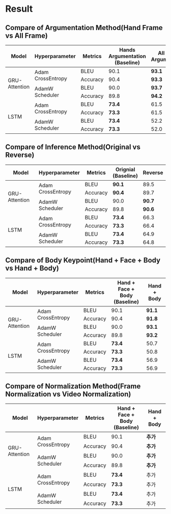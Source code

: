 # Result

## Compare of Argumentation Method(Hand Frame vs All Frame)
<table>
    <thead>
        <tr>
            <th>Model</th>
            <th>Hyperparameter</th>
            <th>Metrics</th>
            <th>Hands Argumentation<br>(Baseline)</th>
            <th>All Frame Argumentation</th>
        </tr>
    </thead>
    <tbody>
        <tr>
            <td rowspan=4>GRU-Attention</td>
            <td rowspan=2>Adam<br>CrossEntropy</td>
            <td>BLEU</td>
            <td>90.1</td>
            <td><b>93.1</b></td>
        </tr>
        <tr>
            <td>Accuracy</td>
            <td>90.4</td>
            <td><b>93.3</b></td>
        </tr>
        <tr>
            <td rowspan=2>AdamW<br>Scheduler</td>
            <td>BLEU</td>
            <td>90.0</td>
            <td><b>93.7</b></td>
        </tr>
        <tr>
            <td>Accuracy</td>
            <td>89.8</td>
            <td><b>94.2</b></td>
        </tr>
        <tr>
            <td rowspan=4>LSTM</td>
            <td rowspan=2>Adam<br>CrossEntropy</td>
            <td>BLEU</td>
            <td><b>73.4</b></td>
            <td>61.5</td>
        </tr>
        <tr>
            <td>Accuracy</td>
            <td><b>73.3</b></td>
            <td>61.5</td>
        </tr>
        <tr>
            <td rowspan=2>AdamW<br>Scheduler</td>
            <td>BLEU</td>
            <td><b>73.4</b></td>
            <td>52.2</td>
        </tr>
        <tr>
            <td>Accuracy</td>
            <td><b>73.3</b></td>
            <td>52.0</td>
        </tr>
    </tbody>
</table>

## Compare of Inference Method(Original vs Reverse)

<table>
    <thead>
        <tr>
            <th>Model</th>
            <th>Hyperparameter</th>
            <th>Metrics</th>
            <th>Orignial<br>(Baseline)</th>
            <th>Reverse</th>
        </tr>
    </thead>
    <tbody>
        <tr>
            <td rowspan=4>GRU-Attention</td>
            <td rowspan=2>Adam<br>CrossEntropy</td>
            <td>BLEU</td>
            <td><b>90.1</b></td>
            <td>89.5</td>
        </tr>
        <tr>
            <td>Accuracy</td>
            <td><b>90.4</b></td>
            <td>89.7</td>
        </tr>
        <tr>
            <td rowspan=2>AdamW<br>Scheduler</td>
            <td>BLEU</td>
            <td>90.0</td>
            <td><b>90.7</b></td>
        </tr>
        <tr>
            <td>Accuracy</td>
            <td>89.8</td>
            <td><b>90.6</b></td>
        </tr>
        <tr>
            <td rowspan=4>LSTM</td>
            <td rowspan=2>Adam<br>CrossEntropy</td>
            <td>BLEU</td>
            <td><b>73.4</b></td>
            <td>66.3</td>
        </tr>
        <tr>
            <td>Accuracy</td>
            <td><b>73.3</b></td>
            <td>66.4</td>
        </tr>
        <tr>
            <td rowspan=2>AdamW<br>Scheduler</td>
            <td>BLEU</td>
            <td><b>73.4</b></td>
            <td>64.9</td>
        </tr>
        <tr>
            <td>Accuracy</td>
            <td><b>73.3</b></td>
            <td>64.8</td>
        </tr>
    </tbody>
</table>

## Compare of Body Keypoint(Hand + Face + Body vs Hand + Body)

<table>
    <thead>
        <tr>
            <th>Model</th>
            <th>Hyperparameter</th>
            <th>Metrics</th>
            <th>Hand + Face + Body<br>(Baseline)</th>
            <th>Hand + Body</th>
        </tr>
    </thead>
    <tbody>
        <tr>
            <td rowspan=4>GRU-Attention</td>
            <td rowspan=2>Adam<br>CrossEntropy</td>
            <td>BLEU</td>
            <td>90.1</td>
            <td><b>91.1</b></td>
        </tr>
        <tr>
            <td>Accuracy</td>
            <td>90.4</td>
            <td><b>91.8</b></td>
        </tr>
        <tr>
            <td rowspan=2>AdamW<br>Scheduler</td>
            <td>BLEU</td>
            <td>90.0</td>
            <td><b>93.1</b></td>
        </tr>
        <tr>
            <td>Accuracy</td>
            <td>89.8</td>
            <td><b>93.2</b></td>
        </tr>
        <tr>
            <td rowspan=4>LSTM</td>
            <td rowspan=2>Adam<br>CrossEntropy</td>
            <td>BLEU</td>
            <td><b>73.4</b></td>
            <td>50.7</td>
        </tr>
        <tr>
            <td>Accuracy</td>
            <td><b>73.3</b></td>
            <td>50.8</td>
        </tr>
        <tr>
            <td rowspan=2>AdamW<br>Scheduler</td>
            <td>BLEU</td>
            <td><b>73.4</b></td>
            <td>56.9</td>
        </tr>
        <tr>
            <td>Accuracy</td>
            <td><b>73.3</b></td>
            <td>56.9</td>
        </tr>
    </tbody>
</table>

## Compare of Normalization Method(Frame Normalization vs Video Normalization)

<table>
    <thead>
        <tr>
            <th>Model</th>
            <th>Hyperparameter</th>
            <th>Metrics</th>
            <th>Hand + Face + Body<br>(Baseline)</th>
            <th>Hand + Body</th>
        </tr>
    </thead>
    <tbody>
        <tr>
            <td rowspan=4>GRU-Attention</td>
            <td rowspan=2>Adam<br>CrossEntropy</td>
            <td>BLEU</td>
            <td>90.1</td>
            <td><b>추가</b></td>
        </tr>
        <tr>
            <td>Accuracy</td>
            <td>90.4</td>
            <td><b>추가</b></td>
        </tr>
        <tr>
            <td rowspan=2>AdamW<br>Scheduler</td>
            <td>BLEU</td>
            <td>90.0</td>
            <td><b>추가</b></td>
        </tr>
        <tr>
            <td>Accuracy</td>
            <td>89.8</td>
            <td><b>추가</b></td>
        </tr>
        <tr>
            <td rowspan=4>LSTM</td>
            <td rowspan=2>Adam<br>CrossEntropy</td>
            <td>BLEU</td>
            <td><b>73.4</b></td>
            <td>추가</td>
        </tr>
        <tr>
            <td>Accuracy</td>
            <td><b>73.3</b></td>
            <td>추가</td>
        </tr>
        <tr>
            <td rowspan=2>AdamW<br>Scheduler</td>
            <td>BLEU</td>
            <td><b>73.4</b></td>
            <td>추가</td>
        </tr>
        <tr>
            <td>Accuracy</td>
            <td><b>73.3</b></td>
            <td>추가</td>
        </tr>
    </tbody>
</table>

